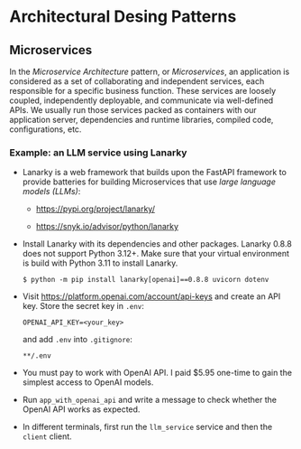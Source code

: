 # Architectural Desing Patterns

## Microservices

In the *Microservice Architecture* pattern, or *Microservices*, an application is considered 
as a set of collaborating and independent services, each responsible for a specific business function.
These services are loosely coupled, independently deployable, and communicate via well-defined APIs.
We usually run those services packed as containers with our application server, 
dependencies and runtime libraries, compiled code, configurations, etc.

### Example: an LLM service using Lanarky

- Lanarky is a web framework that builds upon the FastAPI framework 
to provide batteries for building Microservices that use *large language models (LLMs)*:

  - https://pypi.org/project/lanarky/
  
  - https://snyk.io/advisor/python/lanarky


- Install Lanarky with its dependencies and other packages.
  Lanarky 0.8.8 does not support Python 3.12+. 
  Make sure that your virtual environment is build with Python 3.11 to install Lanarky.

  ```unix
  $ python -m pip install lanarky[openai]==0.8.8 uvicorn dotenv
  ```

- Visit https://platform.openai.com/account/api-keys and create an API key. 
  Store the secret key in `.env`:

  ```env
  OPENAI_API_KEY=<your_key>
  ```

  and add `.env` into `.gitignore`:

  ```
  **/.env
  ```

- You must pay to work with OpenAI API. 
I paid $5.95 one-time to gain the simplest access to OpenAI models.


- Run `app_with_openai_api` and write a message to check whether the OpenAI API works as expected.


- In different terminals, first run the `llm_service` service and then the `client` client.